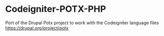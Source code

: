 Codeigniter-POTX-PHP
====================

Port of the Drupal Potx project to work with the Codeigniter language files
https://drupal.org/project/potx
